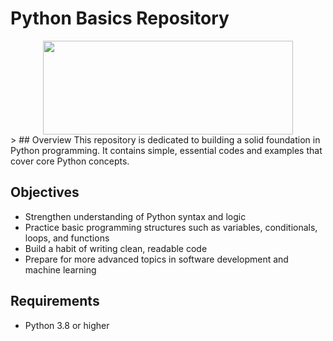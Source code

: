 # Python Basics Repository
<div align="center">
  <img src="https://upload.wikimedia.org/wikipedia/commons/c/c3/Python-logo-notext.svg" width="400" height="150"/>
</div>>
## Overview
This repository is dedicated to building a solid foundation in Python programming.  
It contains simple, essential codes and examples that cover core Python concepts.

## Objectives
- Strengthen understanding of Python syntax and logic
- Practice basic programming structures such as variables, conditionals, loops, and functions
- Build a habit of writing clean, readable code
- Prepare for more advanced topics in software development and machine learning

## Requirements
- Python 3.8 or higher
